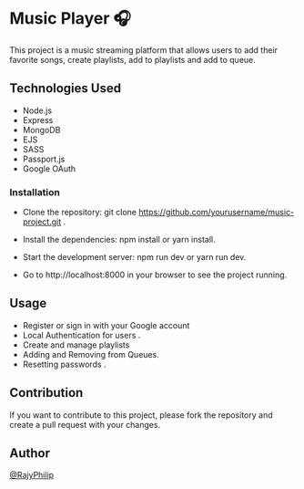 
# Music Player 🎧

This project is a music streaming platform that allows users to add their favorite songs, create playlists, add to playlists and add to queue.

## Technologies Used

- Node.js
- Express
- MongoDB
- EJS
- SASS
- Passport.js
- Google OAuth

### Installation

- Clone the repository: git clone https://github.com/yourusername/music-project.git .

- Install the dependencies: npm install or yarn install.

- Start the development server: npm run dev or yarn run dev.
- Go to http://localhost:8000 in your browser to see the project running.

## Usage


- Register or sign in with your Google account
- Local Authentication for users .
- Create and manage playlists
- Adding and Removing from Queues.
- Resetting passwords .


## Contribution

If you want to contribute to this project, please fork the repository and create a pull request with your changes.



## Author

 [@RajyPhilip](https://github.com/RajyPhilip)


